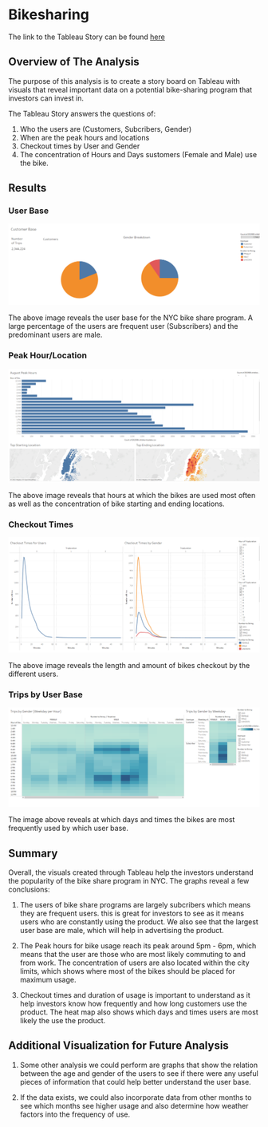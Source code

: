 # Bikesharing

The link to the Tableau Story can be found [here](https://public.tableau.com/app/profile/daniel.kim1516/viz/Book2_16688874096680/NYCCitibikeStory)

## Overview of The Analysis
The purpose of this analysis is to create a story board on Tableau with visuals that reveal important data on a potential bike-sharing program that investors can invest in. 

The Tableau Story answers the questions of:

1. Who the users are (Customers, Subcribers, Gender)
2. When are the peak hours and locations
3. Checkout times by User and Gender
4. The concentration of Hours and Days sustomers (Female and Male) use the bike.

## Results

### User Base

![userbase](Resources/userbase.png)

The above image reveals the user base for the NYC bike share program. A large percentage of the users are frequent user (Subscribers) and the predominant users are male. 

### Peak Hour/Location

![peakhours](Resources/peakhours.png)

The above image reveals that hours at which the bikes are used most often as well as the concentration of bike starting and ending locations. 

### Checkout Times

![checkout_times](Resources/checkout_times.png)

The above image reveals the length and amount of bikes checkout by the different users. 

### Trips by User Base

![tripsbyuserbase](Resources/tripsbyuserbase.png)

The image above reveals at which days and times the bikes are most frequently used by which user base. 

## Summary

Overall, the visuals created through Tableau help the investors understand the popularity of the bike share program in NYC. The graphs reveal a few conclusions:

1. The users of bike share programs are largely subcribers which means they are frequent users. this is great for investors to see as it means users who are constantly using the product. We also see that the largest user base are male, which will help in advertising the product. 

2. The Peak hours for bike usage reach its peak around 5pm - 6pm, which means that the user are those who are most likely commuting to and from work. The concentration of users are also located within the city limits, which shows where most of the bikes should be placed for maximum usage. 

3. Checkout times and duration of usage is important to understand as it help investors know how frequently and how long customers use the product. The heat map also shows which days and times users are most likely the use the product. 

## Additional Visualization for Future Analysis

1. Some other analysis we could perform are graphs that show the relation between the age and gender of the users to see if there were any useful pieces of information that could help better understand the user base. 

2. If the data exists, we could also incorporate data from other months to see which months see higher usage and also determine how weather factors into the frequency of use. 